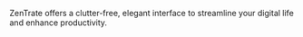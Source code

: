 ZenTrate offers a clutter-free, elegant interface to streamline your digital life and enhance productivity.
